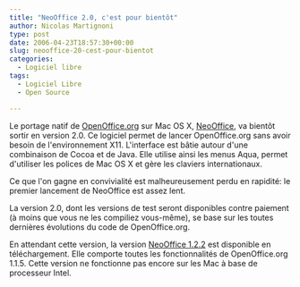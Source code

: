 ```yaml
---
title: "NeoOffice 2.0, c'est pour bientôt"
author: Nicolas Martignoni
type: post
date: 2006-04-23T18:57:30+00:00
slug: neooffice-20-cest-pour-bientot
categories:
  - Logiciel libre
tags:
  - Logiciel Libre
  - Open Source

---
```

Le portage natif de <a href="http://openoffice.org/" target="_blank">OpenOffice.org</a> sur Mac OS X, <a href="http://www.neooffice.org/" target="_blank">NeoOffice</a>, va bientôt sortir en version 2.0. Ce logiciel permet de lancer OpenOffice.org sans avoir besoin de l'environnement X11. L'interface est bâtie autour d'une combinaison de Cocoa et de Java. Elle utilise ainsi les menus Aqua, permet d'utiliser les polices de Mac OS X et gère les claviers internationaux.

Ce que l'on gagne en convivialité est malheureusement perdu en rapidité: le premier lancement de NeoOffice est assez lent.

La version 2.0, dont les versions de test seront disponibles contre paiement (à moins que vous ne les compiliez vous-même), se base sur les toutes dernières évolutions du code de OpenOffice.org.

En attendant cette version, la version <a href="http://www.planamesa.com/neojava/fr/download.php" target="_blank">NeoOffice 1.2.2</a> est disponible en téléchargement. Elle comporte toutes les fonctionnalités de OpenOffice.org 1.1.5. Cette version ne fonctionne pas encore sur les Mac à base de processeur Intel.